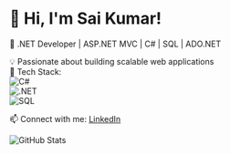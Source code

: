 # 👋 Hi, I'm Sai Kumar!
🚀 .NET Developer | ASP.NET MVC | C# | SQL | ADO.NET  

💡 Passionate about building scalable web applications  
🔧 Tech Stack:  
![C#](https://img.shields.io/badge/C%23-239120?style=flat&logo=csharp)  
![.NET](https://img.shields.io/badge/.NET-512BD4?style=flat&logo=dotnet)  
![SQL](https://img.shields.io/badge/SQL-CC2927?style=flat&logo=microsoftsqlserver)  

📫 Connect with me: [LinkedIn](https://www.linkedin.com/in/your-link)  

![GitHub Stats](https://github-readme-stats.vercel.app/api?username=sai-kumar-b&show_icons=true&theme=dark)


